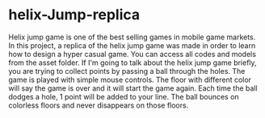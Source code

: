 # helix-Jump-replica
Helix jump game is one of the best selling games in mobile game markets. In this project, a replica of the helix jump game was made in order to learn how to design a hyper casual game.
You can access all codes and models from the asset folder.
If I'm going to talk about the helix jump game briefly, you are trying to collect points by passing a ball through the holes. The game is played with simple mouse controls.
The floor with different color will say the game is over and it will start the game again.
Each time the ball dodges a hole, 1 point will be added to your line.
The ball bounces on colorless floors and never disappears on those floors.
